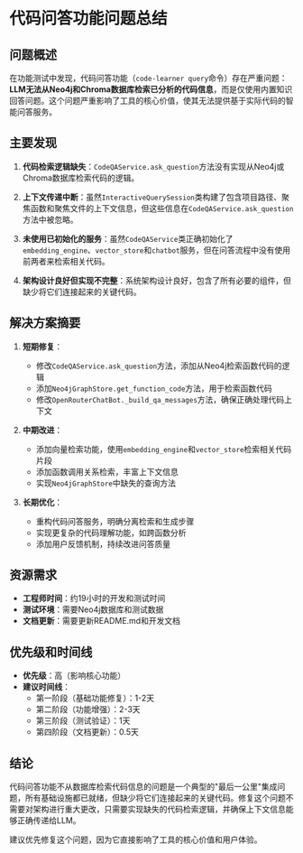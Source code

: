 # 代码问答功能问题总结

## 问题概述

在功能测试中发现，代码问答功能（`code-learner query`命令）存在严重问题：**LLM无法从Neo4j和Chroma数据库检索已分析的代码信息**，而是仅使用内置知识回答问题。这个问题严重影响了工具的核心价值，使其无法提供基于实际代码的智能问答服务。

## 主要发现

1. **代码检索逻辑缺失**：`CodeQAService.ask_question`方法没有实现从Neo4j或Chroma数据库检索代码的逻辑。

2. **上下文传递中断**：虽然`InteractiveQuerySession`类构建了包含项目路径、聚焦函数和聚焦文件的上下文信息，但这些信息在`CodeQAService.ask_question`方法中被忽略。

3. **未使用已初始化的服务**：虽然`CodeQAService`类正确初始化了`embedding_engine`、`vector_store`和`chatbot`服务，但在问答流程中没有使用前两者来检索相关代码。

4. **架构设计良好但实现不完整**：系统架构设计良好，包含了所有必要的组件，但缺少将它们连接起来的关键代码。

## 解决方案摘要

1. **短期修复**：
   - 修改`CodeQAService.ask_question`方法，添加从Neo4j检索函数代码的逻辑
   - 添加`Neo4jGraphStore.get_function_code`方法，用于检索函数代码
   - 修改`OpenRouterChatBot._build_qa_messages`方法，确保正确处理代码上下文

2. **中期改进**：
   - 添加向量检索功能，使用`embedding_engine`和`vector_store`检索相关代码片段
   - 添加函数调用关系检索，丰富上下文信息
   - 实现`Neo4jGraphStore`中缺失的查询方法

3. **长期优化**：
   - 重构代码问答服务，明确分离检索和生成步骤
   - 实现更复杂的代码理解功能，如跨函数分析
   - 添加用户反馈机制，持续改进问答质量

## 资源需求

- **工程师时间**：约19小时的开发和测试时间
- **测试环境**：需要Neo4j数据库和测试数据
- **文档更新**：需要更新README.md和开发文档

## 优先级和时间线

- **优先级**：高（影响核心功能）
- **建议时间线**：
  - 第一阶段（基础功能修复）：1-2天
  - 第二阶段（功能增强）：2-3天
  - 第三阶段（测试验证）：1天
  - 第四阶段（文档更新）：0.5天

## 结论

代码问答功能不从数据库检索代码信息的问题是一个典型的"最后一公里"集成问题，所有基础设施都已就绪，但缺少将它们连接起来的关键代码。修复这个问题不需要对架构进行重大更改，只需要实现缺失的代码检索逻辑，并确保上下文信息能够正确传递给LLM。

建议优先修复这个问题，因为它直接影响了工具的核心价值和用户体验。 